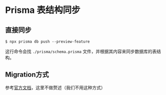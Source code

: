 # Prisma 表结构同步

## 直接同步

``` shell
$ npx prisma db push --preview-feature
```

这行命令会找 `./prisma/schema.prisma` 文件，并根据其内容来同步数据库的表结构。

## Migration方式

参考[官方文档](https://www.prisma.io/docs/concepts/components/prisma-migrate)，这里不做赘述（我们不用这种方式）
